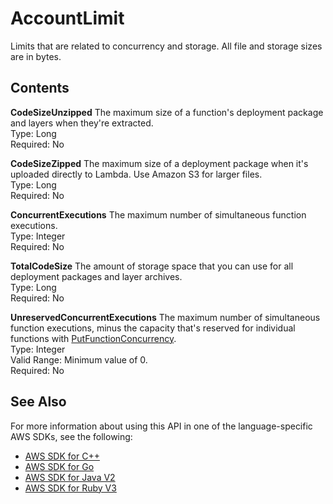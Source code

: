 # AccountLimit<a name="API_AccountLimit"></a>

Limits that are related to concurrency and storage\. All file and storage sizes are in bytes\.

## Contents<a name="API_AccountLimit_Contents"></a>

 **CodeSizeUnzipped**   <a name="SSS-Type-AccountLimit-CodeSizeUnzipped"></a>
The maximum size of a function's deployment package and layers when they're extracted\.  
Type: Long  
Required: No

 **CodeSizeZipped**   <a name="SSS-Type-AccountLimit-CodeSizeZipped"></a>
The maximum size of a deployment package when it's uploaded directly to Lambda\. Use Amazon S3 for larger files\.  
Type: Long  
Required: No

 **ConcurrentExecutions**   <a name="SSS-Type-AccountLimit-ConcurrentExecutions"></a>
The maximum number of simultaneous function executions\.  
Type: Integer  
Required: No

 **TotalCodeSize**   <a name="SSS-Type-AccountLimit-TotalCodeSize"></a>
The amount of storage space that you can use for all deployment packages and layer archives\.  
Type: Long  
Required: No

 **UnreservedConcurrentExecutions**   <a name="SSS-Type-AccountLimit-UnreservedConcurrentExecutions"></a>
The maximum number of simultaneous function executions, minus the capacity that's reserved for individual functions with [PutFunctionConcurrency](API_PutFunctionConcurrency.md)\.  
Type: Integer  
Valid Range: Minimum value of 0\.  
Required: No

## See Also<a name="API_AccountLimit_SeeAlso"></a>

For more information about using this API in one of the language\-specific AWS SDKs, see the following:
+  [ AWS SDK for C\+\+](https://docs.aws.amazon.com/goto/SdkForCpp/lambda-2015-03-31/AccountLimit) 
+  [ AWS SDK for Go](https://docs.aws.amazon.com/goto/SdkForGoV1/lambda-2015-03-31/AccountLimit) 
+  [ AWS SDK for Java V2](https://docs.aws.amazon.com/goto/SdkForJavaV2/lambda-2015-03-31/AccountLimit) 
+  [ AWS SDK for Ruby V3](https://docs.aws.amazon.com/goto/SdkForRubyV3/lambda-2015-03-31/AccountLimit) 
